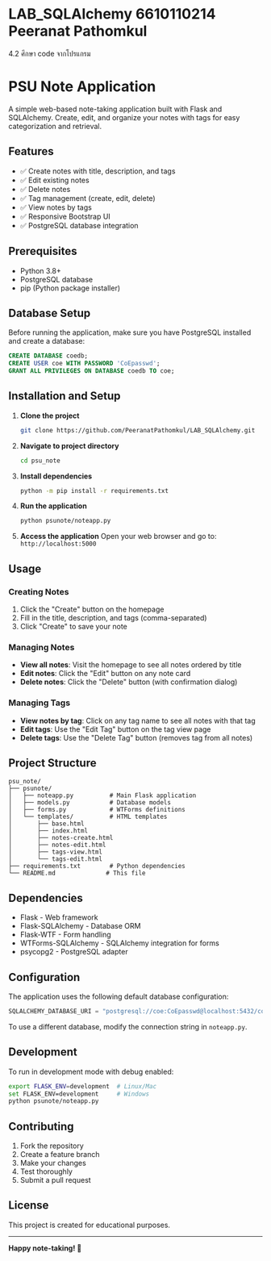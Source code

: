 # LAB_SQLAlchemy 6610110214 Peeranat Pathomkul
 4.2  ศึกษา code จากโปรแกรม

# PSU Note Application

A simple web-based note-taking application built with Flask and SQLAlchemy. Create, edit, and organize your notes with tags for easy categorization and retrieval.

## Features

- ✅ Create notes with title, description, and tags
- ✅ Edit existing notes
- ✅ Delete notes
- ✅ Tag management (create, edit, delete)
- ✅ View notes by tags
- ✅ Responsive Bootstrap UI
- ✅ PostgreSQL database integration

## Prerequisites

- Python 3.8+
- PostgreSQL database
- pip (Python package installer)

## Database Setup

Before running the application, make sure you have PostgreSQL installed and create a database:

```sql
CREATE DATABASE coedb;
CREATE USER coe WITH PASSWORD 'CoEpasswd';
GRANT ALL PRIVILEGES ON DATABASE coedb TO coe;
```

## Installation and Setup

1. **Clone the project**
   ```bash
   git clone https://github.com/PeeranatPathomkul/LAB_SQLAlchemy.git
   ```

2. **Navigate to project directory**
   ```bash
   cd psu_note
   ```

3. **Install dependencies**
   ```bash
   python -m pip install -r requirements.txt
   ```

4. **Run the application**
   ```bash
   python psunote/noteapp.py
   ```

5. **Access the application**
   Open your web browser and go to: `http://localhost:5000`

## Usage

### Creating Notes
1. Click the "Create" button on the homepage
2. Fill in the title, description, and tags (comma-separated)
3. Click "Create" to save your note

### Managing Notes
- **View all notes**: Visit the homepage to see all notes ordered by title
- **Edit notes**: Click the "Edit" button on any note card
- **Delete notes**: Click the "Delete" button (with confirmation dialog)

### Managing Tags
- **View notes by tag**: Click on any tag name to see all notes with that tag
- **Edit tags**: Use the "Edit Tag" button on the tag view page
- **Delete tags**: Use the "Delete Tag" button (removes tag from all notes)

## Project Structure

```
psu_note/
├── psunote/
│   ├── noteapp.py          # Main Flask application
│   ├── models.py           # Database models
│   ├── forms.py            # WTForms definitions
│   └── templates/          # HTML templates
│       ├── base.html
│       ├── index.html
│       ├── notes-create.html
│       ├── notes-edit.html
│       ├── tags-view.html
│       └── tags-edit.html
├── requirements.txt        # Python dependencies
└── README.md              # This file
```

## Dependencies

- Flask - Web framework
- Flask-SQLAlchemy - Database ORM
- Flask-WTF - Form handling
- WTForms-SQLAlchemy - SQLAlchemy integration for forms
- psycopg2 - PostgreSQL adapter

## Configuration

The application uses the following default database configuration:
```python
SQLALCHEMY_DATABASE_URI = "postgresql://coe:CoEpasswd@localhost:5432/coedb"
```

To use a different database, modify the connection string in `noteapp.py`.

## Development

To run in development mode with debug enabled:
```bash
export FLASK_ENV=development  # Linux/Mac
set FLASK_ENV=development     # Windows
python psunote/noteapp.py
```

## Contributing

1. Fork the repository
2. Create a feature branch
3. Make your changes
4. Test thoroughly
5. Submit a pull request

## License

This project is created for educational purposes.

---

**Happy note-taking! 📝**
